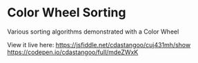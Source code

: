 # Color Wheel Sorting
Various sorting algorithms demonstrated with a Color Wheel

View it live here:
https://jsfiddle.net/cdastangoo/cuj431mh/show
https://codepen.io/cdastangoo/full/mdeZWxK
